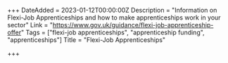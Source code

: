 +++
DateAdded = 2023-01-12T00:00:00Z
Description = "Information on Flexi-Job Apprenticeships and how to make apprenticeships work in your sector"
Link = "https://www.gov.uk/guidance/flexi-job-apprenticeship-offer"
Tags = ["flexi-job apprenticeships", "apprenticeship funding", "apprenticeships"]
Title = "Flexi-Job Apprenticeships"

+++
